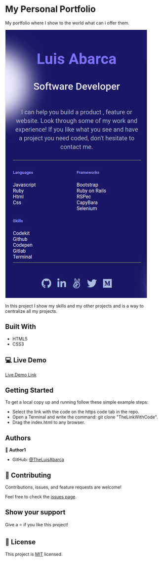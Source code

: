 # My Personal Portfolio

My portfolio where I show to the world what can i offer them.

![screenshot](./app_portfolio_main.png)

In this project I show my skills and my other projects and is a way to centralize all my projects.

## Built With

- HTML5
- CSS3

## 💻 Live Demo
[Live Demo Link](https://theluisabarca.github.io/MyPersonalPortfolio)

## Getting Started

To get a local copy up and running follow these simple example steps:

- Select the link with the code on the https code tab in the repo.
- Open a Terminal and write the command: git clone "TheLinkWithCode".
- Drag the index.html to any browser.

## Authors

👤 **Author1**

- GitHub: [@TheLuisAbarca](https://github.com/TheLuisAbarca)

## 🤝 Contributing

Contributions, issues, and feature requests are welcome!

Feel free to check the [issues page](../../issues/).

## Show your support

Give a ⭐️ if you like this project!

## 📝 License

This project is [MIT](./MIT.md) licensed.